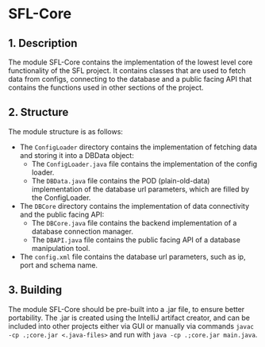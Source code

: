 # SFL-Core

## 1. Description

The module SFL-Core contains the implementation of the lowest level
core functionality of the SFL project. It contains classes that are 
used to fetch data from configs, connecting to the database and a 
public facing API that contains the functions used in other sections 
of the project.

## 2. Structure

The module structure is as follows:
- The `ConfigLoader` directory contains the implementation of fetching data 
  and storing it into a DBData object:
  - The `ConfigLoader.java` file contains the implementation of the 
    config loader.
  - The `DBData.java` file contains the POD (plain-old-data) implementation
    of the database url parameters, which are filled by the ConfigLoader.
- The `DBCore` directory contains the implementation of data connectivity and
  the public facing API:
  - The `DBCore.java` file contains the backend implementation of a database
    connection manager.
  - The `DBAPI.java` file contains the public facing API of a database 
    manipulation tool.
- The `config.xml` file contains the database url parameters, such as ip, 
  port and schema name.

## 3. Building

The module SFL-Core should be pre-built into a .jar file, to ensure 
better portability. The .jar is created using the IntelliJ artifact creator,
and can be included into other projects either via GUI or manually via commands
`javac -cp .;core.jar <.java-files>` and run with 
`java -cp .;core.jar main.java`.